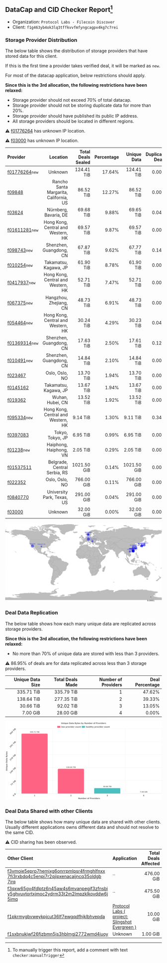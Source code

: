 ## DataCap and CID Checker Report[^1]
 - Organization: `Protocol Labs - Filecoin Discover`
 - Client: `f1g463yb4ok3lq3tffkvvfmfyngcagpx4kg7c7rei`
### Storage Provider Distribution
The below table shows the distribution of storage providers that have stored data for this client.

If this is the first time a provider takes verified deal, it will be marked as `new`.

For most of the datacap application, below restrictions should apply.

**Since this is the 3rd allocation, the following restrictions have been relaxed:**
 - Storage provider should not exceed 70% of total datacap.
 - Storage provider should not be storing duplicate data for more than 20%.
 - Storage provider should have published its public IP address.
 - All storage providers should be located in different regions.

⚠️ [f01776264](https://filfox.info/en/address/f01776264) has unknown IP location.

⚠️ [f03000](https://filfox.info/en/address/f03000) has unknown IP location.

| Provider                                                    |                               Location | Total Deals Sealed | Percentage | Unique Data | Duplicate Deals |
| :---------------------------------------------------------- | -------------------------------------: | -----------------: | ---------: | ----------: | --------------: |
| [f01776264](https://filfox.info/en/address/f01776264)`new`  |                                Unknown |         124.41 TiB |     17.64% |  124.41 TiB |           0.00% |
| [f09848](https://filfox.info/en/address/f09848)             | Rancho Santa Margarita, California, US |          86.52 TiB |     12.27% |   86.52 TiB |           0.00% |
| [f03624](https://filfox.info/en/address/f03624)             |                  Nürnberg, Bavaria, DE |          69.68 TiB |      9.88% |   69.65 TiB |           0.04% |
| [f01611281](https://filfox.info/en/address/f01611281)`new`  |     Hong Kong, Central and Western, HK |          69.57 TiB |      9.87% |   69.57 TiB |           0.00% |
| [f098743](https://filfox.info/en/address/f098743)`new`      |                Shenzhen, Guangdong, CN |          67.87 TiB |      9.62% |   67.77 TiB |           0.14% |
| [f010254](https://filfox.info/en/address/f010254)`new`      |                  Takamatsu, Kagawa, JP |          61.90 TiB |      8.78% |   61.90 TiB |           0.00% |
| [f0417937](https://filfox.info/en/address/f0417937)`new`    |     Hong Kong, Central and Western, HK |          52.71 TiB |      7.47% |   52.71 TiB |           0.00% |
| [f067375](https://filfox.info/en/address/f067375)`new`      |                 Hangzhou, Zhejiang, CN |          48.73 TiB |      6.91% |   48.73 TiB |           0.00% |
| [f054464](https://filfox.info/en/address/f054464)`new`      |     Hong Kong, Central and Western, HK |          30.24 TiB |      4.29% |   30.23 TiB |           0.04% |
| [f01369314](https://filfox.info/en/address/f01369314)`new`  |                Shenzhen, Guangdong, CN |          17.63 TiB |      2.50% |   17.61 TiB |           0.12% |
| [f010491](https://filfox.info/en/address/f010491)`new`      |                Shenzhen, Guangdong, CN |          14.84 TiB |      2.10% |   14.84 TiB |           0.00% |
| [f023467](https://filfox.info/en/address/f023467)           |                         Oslo, Oslo, NO |          13.70 TiB |      1.94% |   13.70 TiB |           0.00% |
| [f0145162](https://filfox.info/en/address/f0145162)         |                  Takamatsu, Kagawa, JP |          13.67 TiB |      1.94% |   13.67 TiB |           0.00% |
| [f019362](https://filfox.info/en/address/f019362)           |                       Wuhan, Hubei, CN |          13.52 TiB |      1.92% |   13.52 TiB |           0.00% |
| [f095334](https://filfox.info/en/address/f095334)`new`      |     Hong Kong, Central and Western, HK |           9.14 TiB |      1.30% |    9.11 TiB |           0.34% |
| [f0397083](https://filfox.info/en/address/f0397083)         |                       Tokyo, Tokyo, JP |           6.95 TiB |      0.99% |    6.95 TiB |           0.00% |
| [f01238](https://filfox.info/en/address/f01238)`new`        |                 Haiphong, Haiphong, VN |           2.05 TiB |      0.29% |    2.05 TiB |           0.00% |
| [f01537511](https://filfox.info/en/address/f01537511)       |           Belgrade, Central Serbia, RS |        1021.50 GiB |      0.14% | 1021.50 GiB |           0.00% |
| [f022352](https://filfox.info/en/address/f022352)           |                         Oslo, Oslo, NO |         766.00 GiB |      0.11% |  766.00 GiB |           0.00% |
| [f0840770](https://filfox.info/en/address/f0840770)         |             University Park, Texas, US |         291.00 GiB |      0.04% |  291.00 GiB |           0.00% |
| [f03000](https://filfox.info/en/address/f03000)             |                                Unknown |          32.00 GiB |      0.00% |   32.00 GiB |           0.00% |

![Provider Distribution](https://raw.githubusercontent.com/data-preservation-programs/filplus-checker-assets/main/filecoin-project/filecoin-plus-large-datasets/issues/45/1671091955527.png)
### Deal Data Replication
The below table shows how each many unique data are replicated across storage providers.

**Since this is the 3rd allocation, the following restrictions have been relaxed:**
- No more than 70% of unique data are stored with less than 3 providers.

⚠️ 86.95% of deals are for data replicated across less than 3 storage providers.

| Unique Data Size | Total Deals Made | Number of Providers | Deal Percentage |
| ---------------: | ---------------: | ------------------: | --------------: |
|       335.71 TiB |       335.79 TiB |                   1 |          47.62% |
|       138.64 TiB |       277.35 TiB |                   2 |          39.33% |
|        30.66 TiB |        92.02 TiB |                   3 |          13.05% |
|         7.00 GiB |        28.00 GiB |                   4 |           0.00% |

![Replication Distribution](https://raw.githubusercontent.com/data-preservation-programs/filplus-checker-assets/main/filecoin-project/filecoin-plus-large-datasets/issues/45/1671091956431.png)
### Deal Data Shared with other Clients
The below table shows how many unique data are shared with other clients.
Usually different applications owns different data and should not resolve to the same CID.

⚠️ CID sharing has been observed.

| Other Client                                                                                                                                                                                                              | Application                                                                                                                     | Total Deals Affected | Unique CIDs |         Verifier |
| :------------------------------------------------------------------------------------------------------------------------------------------------------------------------------------------------------------------------ | :------------------------------------------------------------------------------------------------------------------------------ | -------------------: | ----------: | ---------------: |
| [f3vmoie5eprp7hemixg6onrrpmlpsr4frmghlfnxx<br/>7fi3rxbdq4c5enpj7r2qjipxenacaijncq35oldgb<br/>7irq](https://filfox.info/en/address/f3vmoie5eprp7hemixg6onrrpmlpsr4frmghlfnxx7fi3rxbdq4c5enpj7r2qjipxenacaijncq35oldgb7irq) | ``                                                                                                                              |           476.00 GiB |         476 | Philipp Banhardt |
| [f3qxw65gv4fdlptz6n45aw4s6mvanpegjf3zfnsbi<br/>y5ghvuvtortxjmoc2ydrm33t2m2lmpzklkovddw6j<br/>5imq](https://filfox.info/en/address/f3qxw65gv4fdlptz6n45aw4s6mvanpegjf3zfnsbiy5ghvuvtortxjmoc2ydrm33t2m2lmpzklkovddw6j5imq) | ``                                                                                                                              |           475.50 GiB |         478 | Philipp Banhardt |
| [f1pkrmygbvweykpjcut36lf7ewgqdfhjklbhvepda](https://filfox.info/en/address/f1pkrmygbvweykpjcut36lf7ewgqdfhjklbhvepda)                                                                                                     | [Protocol Labs \( project: Slingshot Evergreen \)](https://github.com/filecoin-project/filecoin-plus-large-datasets/issues/293) |            10.00 GiB |           2 |        LDN # 293 |
| [f1sxbnukjwf26fjzbmn5js3hblmgj2772wmd4iuoy](https://filfox.info/en/address/f1sxbnukjwf26fjzbmn5js3hblmgj2772wmd4iuoy)                                                                                                     | Unknown                                                                                                                         |             1.00 GiB |           1 |          Unknown |

[^1]: To manually trigger this report, add a comment with text `checker:manualTrigger`
